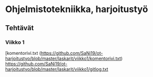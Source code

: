 # Ohjelmistotekniikka, harjoitustyö

## Tehtävät
### Viikko 1

[komentorivi.txt (https://github.com/SaNi19/ot-harjoitustyo/blob/master/laskarit/viikko1/komentorivi.txt)
https://github.com/SaNi19/ot-harjoitustyo/blob/master/laskarit/viikko1/gitlog.txt
